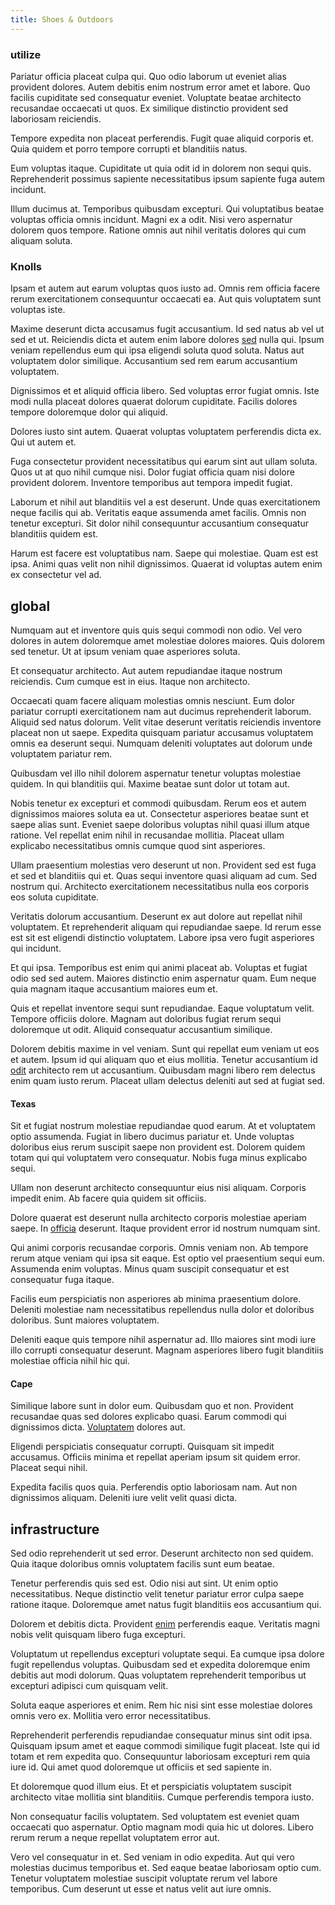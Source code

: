 ```yaml
---
title: Shoes & Outdoors
---
```


### utilize

Pariatur officia placeat culpa qui. Quo odio laborum ut eveniet alias provident dolores. Autem debitis enim nostrum error amet et labore. Quo facilis cupiditate sed consequatur eveniet. Voluptate beatae architecto recusandae occaecati ut quos. Ex similique distinctio provident sed laboriosam reiciendis.

Tempore expedita non placeat perferendis. Fugit quae aliquid corporis et. Quia quidem et porro tempore corrupti et blanditiis natus.

Eum voluptas itaque. Cupiditate ut quia odit id in dolorem non sequi quis. Reprehenderit possimus sapiente necessitatibus ipsum sapiente fuga autem incidunt.

Illum ducimus at. Temporibus quibusdam excepturi. Qui voluptatibus beatae voluptas officia omnis incidunt. Magni ex a odit. Nisi vero aspernatur dolorem quos tempore. Ratione omnis aut nihil veritatis dolores qui cum aliquam soluta.

### Knolls

Ipsam et autem aut earum voluptas quos iusto ad. Omnis rem officia facere rerum exercitationem consequuntur occaecati ea. Aut quis voluptatem sunt voluptas iste.

Maxime deserunt dicta accusamus fugit accusantium. Id sed natus ab vel ut sed et ut. Reiciendis dicta et autem enim labore dolores [sed](/dolore/nemo/home_loan_account_generic_metal_ball.md) nulla qui. Ipsum veniam repellendus eum qui ipsa eligendi soluta quod soluta. Natus aut voluptatem dolor similique. Accusantium sed rem earum accusantium voluptatem.

Dignissimos et et aliquid officia libero. Sed voluptas error fugiat omnis. Iste modi nulla placeat dolores quaerat dolorum cupiditate. Facilis dolores tempore doloremque dolor qui aliquid.

Dolores iusto sint autem. Quaerat voluptas voluptatem perferendis dicta ex. Qui ut autem et.

Fuga consectetur provident necessitatibus qui earum sint aut ullam soluta. Quos ut at quo nihil cumque nisi. Dolor fugiat officia quam nisi dolore provident dolorem. Inventore temporibus aut tempora impedit fugiat.

Laborum et nihil aut blanditiis vel a est deserunt. Unde quas exercitationem neque facilis qui ab. Veritatis eaque assumenda amet facilis. Omnis non tenetur excepturi. Sit dolor nihil consequuntur accusantium consequatur blanditiis quidem est.

Harum est facere est voluptatibus nam. Saepe qui molestiae. Quam est est ipsa. Animi quas velit non nihil dignissimos. Quaerat id voluptas autem enim ex consectetur vel ad.

## global

Numquam aut et inventore quis quis sequi commodi non odio. Vel vero dolores in autem doloremque amet molestiae dolores maiores. Quis dolorem sed tenetur. Ut at ipsum veniam quae asperiores soluta.

Et consequatur architecto. Aut autem repudiandae itaque nostrum reiciendis. Cum cumque est in eius. Itaque non architecto.

Occaecati quam facere aliquam molestias omnis nesciunt. Eum dolor pariatur corrupti exercitationem nam aut ducimus reprehenderit laborum. Aliquid sed natus dolorum. Velit vitae deserunt veritatis reiciendis inventore placeat non ut saepe. Expedita quisquam pariatur accusamus voluptatem omnis ea deserunt sequi. Numquam deleniti voluptates aut dolorum unde voluptatem pariatur rem.

Quibusdam vel illo nihil dolorem aspernatur tenetur voluptas molestiae quidem. In qui blanditiis qui. Maxime beatae sunt dolor ut totam aut.

Nobis tenetur ex excepturi et commodi quibusdam. Rerum eos et autem dignissimos maiores soluta ea ut. Consectetur asperiores beatae sunt et saepe alias sunt. Eveniet saepe doloribus voluptas nihil quasi illum atque ratione. Vel repellat enim nihil in recusandae mollitia. Placeat ullam explicabo necessitatibus omnis cumque quod sint asperiores.

Ullam praesentium molestias vero deserunt ut non. Provident sed est fuga et sed et blanditiis qui et. Quas sequi inventore quasi aliquam ad cum. Sed nostrum qui. Architecto exercitationem necessitatibus nulla eos corporis eos soluta cupiditate.

Veritatis dolorum accusantium. Deserunt ex aut dolore aut repellat nihil voluptatem. Et reprehenderit aliquam qui repudiandae saepe. Id rerum esse est sit est eligendi distinctio voluptatem. Labore ipsa vero fugit asperiores qui incidunt.

Et qui ipsa. Temporibus est enim qui animi placeat ab. Voluptas et fugiat odio sed sed autem. Maiores distinctio enim aspernatur quam. Eum neque quia magnam itaque accusantium maiores eum et.

Quis et repellat inventore sequi sunt repudiandae. Eaque voluptatum velit. Tempore officiis dolore. Magnam aut doloribus fugiat rerum sequi doloremque ut odit. Aliquid consequatur accusantium similique.

Dolorem debitis maxime in vel veniam. Sunt qui repellat eum veniam ut eos et autem. Ipsum id qui aliquam quo et eius mollitia. Tenetur accusantium id [odit](/facere/temporibus/possimus/markets.md) architecto rem ut accusantium. Quibusdam magni libero rem delectus enim quam iusto rerum. Placeat ullam delectus deleniti aut sed at fugiat sed.

#### Texas

Sit et fugiat nostrum molestiae repudiandae quod earum. At et voluptatem optio assumenda. Fugiat in libero ducimus pariatur et. Unde voluptas doloribus eius rerum suscipit saepe non provident est. Dolorem quidem totam qui qui voluptatem vero consequatur. Nobis fuga minus explicabo sequi.

Ullam non deserunt architecto consequuntur eius nisi aliquam. Corporis impedit enim. Ab facere quia quidem sit officiis.

Dolore quaerat est deserunt nulla architecto corporis molestiae aperiam saepe. In [officia](/facere/adipisci/quam/saint_vincent_and_the_grenadines.md) deserunt. Itaque provident error id nostrum numquam sint.

Qui animi corporis recusandae corporis. Omnis veniam non. Ab tempore rerum atque veniam qui ipsa sit eaque. Est optio vel praesentium sequi eum. Assumenda enim voluptas. Minus quam suscipit consequatur et est consequatur fuga itaque.

Facilis eum perspiciatis non asperiores ab minima praesentium dolore. Deleniti molestiae nam necessitatibus repellendus nulla dolor et doloribus doloribus. Sunt maiores voluptatem.

Deleniti eaque quis tempore nihil aspernatur ad. Illo maiores sint modi iure illo corrupti consequatur deserunt. Magnam asperiores libero fugit blanditiis molestiae officia nihil hic qui.

#### Cape

Similique labore sunt in dolor eum. Quibusdam quo et non. Provident recusandae quas sed dolores explicabo quasi. Earum commodi qui dignissimos dicta. [Voluptatem](/eos/velit/street_data_system_worthy.md) dolores aut.

Eligendi perspiciatis consequatur corrupti. Quisquam sit impedit accusamus. Officiis minima et repellat aperiam ipsum sit quidem error. Placeat sequi nihil.

Expedita facilis quos quia. Perferendis optio laboriosam nam. Aut non dignissimos aliquam. Deleniti iure velit velit quasi dicta.

## infrastructure

Sed odio reprehenderit ut sed error. Deserunt architecto non sed quidem. Quia itaque doloribus omnis voluptatem facilis sunt eum beatae.

Tenetur perferendis quis sed est. Odio nisi aut sint. Ut enim optio necessitatibus. Neque distinctio velit tenetur pariatur error culpa saepe ratione itaque. Doloremque amet natus fugit blanditiis eos accusantium qui.

Dolorem et debitis dicta. Provident [enim](/dolore/et/calculate.md) perferendis eaque. Veritatis magni nobis velit quisquam libero fuga excepturi.

Voluptatum ut repellendus excepturi voluptate sequi. Ea cumque ipsa dolore fugit repellendus voluptas. Quibusdam sed et expedita doloremque enim debitis aut modi dolorum. Quas voluptatem reprehenderit temporibus ut excepturi adipisci cum quisquam velit.

Soluta eaque asperiores et enim. Rem hic nisi sint esse molestiae dolores omnis vero ex. Mollitia vero error necessitatibus.

Reprehenderit perferendis repudiandae consequatur minus sint odit ipsa. Quisquam ipsum amet et eaque commodi similique fugit placeat. Iste qui id totam et rem expedita quo. Consequuntur laboriosam excepturi rem quia iure id. Qui amet quod doloremque ut officiis et sed sapiente in.

Et doloremque quod illum eius. Et et perspiciatis voluptatem suscipit architecto vitae mollitia sint blanditiis. Cumque perferendis tempora iusto.

Non consequatur facilis voluptatem. Sed voluptatem est eveniet quam occaecati quo aspernatur. Optio magnam modi quia hic ut dolores. Libero rerum rerum a neque repellat voluptatem error aut.

Vero vel consequatur in et. Sed veniam in odio expedita. Aut qui vero molestias ducimus temporibus et. Sed eaque beatae laboriosam optio cum. Tenetur voluptatem molestiae suscipit voluptate rerum vel labore temporibus. Cum deserunt ut esse et natus velit aut iure omnis.
